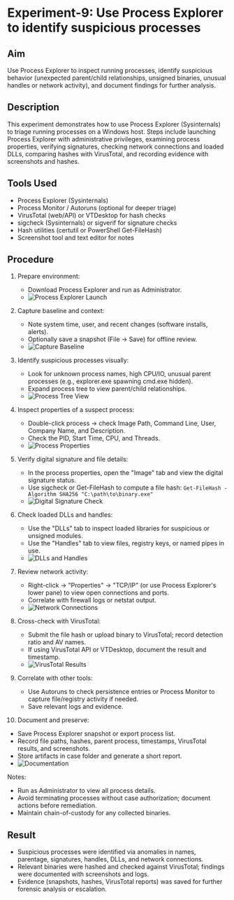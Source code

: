 # Experiment-9: Use Process Explorer to identify suspicious processes

## Aim
Use Process Explorer to inspect running processes, identify suspicious behavior (unexpected parent/child relationships, unsigned binaries, unusual handles or network activity), and document findings for further analysis.

## Description
This experiment demonstrates how to use Process Explorer (Sysinternals) to triage running processes on a Windows host. Steps include launching Process Explorer with administrative privileges, examining process properties, verifying signatures, checking network connections and loaded DLLs, comparing hashes with VirusTotal, and recording evidence with screenshots and hashes.

## Tools Used
- Process Explorer (Sysinternals)
- Process Monitor / Autoruns (optional for deeper triage)
- VirusTotal (web/API) or VTDesktop for hash checks
- sigcheck (Sysinternals) or sigverif for signature checks
- Hash utilities (certutil or PowerShell Get-FileHash)
- Screenshot tool and text editor for notes

## Procedure
1. Prepare environment:
   - Download Process Explorer and run as Administrator.
   - ![Process Explorer Launch](<Screenshot 9/Screenshot 2025-10-28 000837.png>)

2. Capture baseline and context:
   - Note system time, user, and recent changes (software installs, alerts).
   - Optionally save a snapshot (File → Save) for offline review.
   - ![Capture Baseline](<Screenshot 9/Screenshot 2025-10-28 000901.png>)

3. Identify suspicious processes visually:
   - Look for unknown process names, high CPU/IO, unusual parent processes (e.g., explorer.exe spawning cmd.exe hidden).
   - Expand process tree to view parent/child relationships.
   - ![Process Tree View](<Screenshot 9/Screenshot 2025-10-28 000919.png>)

4. Inspect properties of a suspect process:
   - Double-click process → check Image Path, Command Line, User, Company Name, and Description.
   - Check the PID, Start Time, CPU, and Threads.
   - ![Process Properties](<Screenshot 9/Screenshot 2025-10-28 001049.png>)

5. Verify digital signature and file details:
   - In the process properties, open the "Image" tab and view the digital signature status.
   - Use sigcheck or Get-FileHash to compute a file hash: `Get-FileHash -Algorithm SHA256 "C:\path\to\binary.exe"`
   - ![Digital Signature Check](<Screenshot 9/Screenshot 2025-10-28 001133.png>)

6. Check loaded DLLs and handles:
   - Use the "DLLs" tab to inspect loaded libraries for suspicious or unsigned modules.
   - Use the "Handles" tab to view files, registry keys, or named pipes in use.
   - ![DLLs and Handles](<Screenshot 9/Screenshot 2025-10-28 001224.png>)

7. Review network activity:
   - Right-click → "Properties" → "TCP/IP" (or use Process Explorer's lower pane) to view open connections and ports.
   - Correlate with firewall logs or netstat output.
   - ![Network Connections](<Screenshot 9/Screenshot 2025-10-28 001305.png>)

8. Cross-check with VirusTotal:
   - Submit the file hash or upload binary to VirusTotal; record detection ratio and AV names.
   - If using VirusTotal API or VTDesktop, document the result and timestamp.
   - ![VirusTotal Results](<Screenshot 9/Screenshot 2025-10-28 001404.png>)

9. Correlate with other tools:
   - Use Autoruns to check persistence entries or Process Monitor to capture file/registry activity if needed.
   - Save relevant logs and evidence.

10. Document and preserve:
   - Save Process Explorer snapshot or export process list.
   - Record file paths, hashes, parent process, timestamps, VirusTotal results, and screenshots.
   - Store artifacts in case folder and generate a short report.
   - ![Documentation](<Screenshot 9/Screenshot 2025-10-28 001432.png>)

Notes:
- Run as Administrator to view all process details.
- Avoid terminating processes without case authorization; document actions before remediation.
- Maintain chain-of-custody for any collected binaries.

## Result
- Suspicious processes were identified via anomalies in names, parentage, signatures, handles, DLLs, and network connections.
- Relevant binaries were hashed and checked against VirusTotal; findings were documented with screenshots and logs.
- Evidence (snapshots, hashes, VirusTotal reports) was saved for further forensic analysis or escalation.
